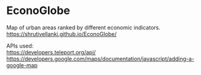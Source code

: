 # EconoGlobe  
Map of urban areas ranked by different economic indicators.   
https://shrutivellanki.github.io/EconoGlobe/  

APIs used:  
https://developers.teleport.org/api/  
https://developers.google.com/maps/documentation/javascript/adding-a-google-map  
